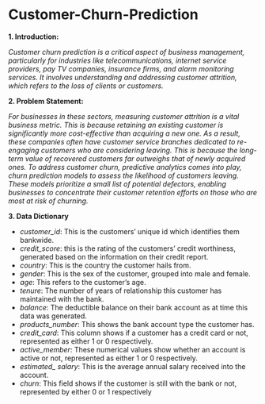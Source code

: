 ﻿# Customer-Churn-Prediction
**1. Introduction:**

*Customer churn prediction is a critical aspect of business management, particularly for industries like telecommunications, internet service providers, pay TV companies, insurance firms, and alarm monitoring services. It involves understanding and addressing customer attrition, which refers to the loss of clients or customers.*

**2. Problem Statement:**

*For businesses in these sectors, measuring customer attrition is a vital business metric. This is because retaining an existing customer is significantly more cost-effective than acquiring a new one. As a result, these companies often have customer service branches dedicated to re-engaging customers who are considering leaving. This is because the long-term value of recovered customers far outweighs that of newly acquired ones.*
*To address customer churn, predictive analytics comes into play, churn prediction models to assess the likelihood of customers leaving. These models prioritize a small list of potential defectors, enabling businesses to concentrate their customer retention efforts on those who are most at risk of churning.*

**3. Data Dictionary**
- *customer_id*: This is the customers’ unique id which identifies them bankwide.
- *credit_score*: this is the rating of the customers’ credit worthiness, generated based on the information on their credit report.
- *country*: This is the country the customer hails from.
- *gender*: This is the sex of the customer, grouped into male and female.
- *age*: This refers to the customer’s age.
- *tenure*: The number of years of relationship this customer has maintained with the bank.
- *balance*: The deductible balance on their bank account as at time this data was generated.
- *products_number*: This shows the bank account type the customer has.
- *credit_card*: This column shows if a customer has a credit card or not, represented as either 1 or 0 respectively.
- *active_member*: These numerical values show whether an account is active or not, represented as either 1 or 0 respectively.
- *estimated_ salary*: This is the average annual salary received into the account.
- *churn*: This field shows if the customer is still with the bank or not, represented by either 0 or 1 respectively
